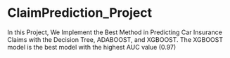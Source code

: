 # ClaimPrediction_Project
In this Project, We Implement the Best Method in Predicting Car Insurance Claims with the Decision Tree, ADABOOST, and XGBOOST. The XGBOOST model is the best model with the highest AUC value (0.97)
